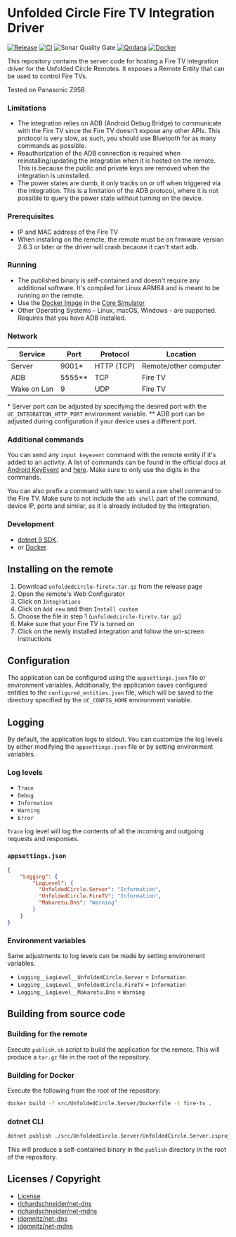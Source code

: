 # Unfolded Circle Fire TV Integration Driver

[![Release](https://img.shields.io/github/actions/workflow/status/henrikwidlund/unfoldedcircle-firetv/github-release.yml?label=Release&logo=github)](https://github.com/henrikwidlund/unfoldedcircle-firetv/actions/workflows/github-release.yml)
[![CI](https://img.shields.io/github/actions/workflow/status/henrikwidlund/unfoldedcircle-firetv/ci.yml?label=CI&logo=github)](https://github.com/henrikwidlund/unfoldedcircle-firetv/actions/workflows/ci.yml)
![Sonar Quality Gate](https://img.shields.io/sonar/quality_gate/henrikwidlund_unfoldedcircle-firetv?server=https%3A%2F%2Fsonarcloud.io&label=Sonar%20Quality%20Gate&logo=sonarqube)
[![Qodana](https://img.shields.io/github/actions/workflow/status/henrikwidlund/unfoldedcircle-firetv/qodana_code_quality.yml?branch=main&label=Qodana&logo=github)](https://github.com/henrikwidlund/unfoldedcircle-firetv/actions/workflows/qodana_code_quality.yml)
[![Docker](https://img.shields.io/github/actions/workflow/status/henrikwidlund/unfoldedcircle-firetv/docker.yml?label=Docker&logo=docker)](https://github.com/henrikwidlund/unfoldedcircle-firetv/actions/workflows/docker.yml)

This repository contains the server code for hosting a Fire TV integration driver for the Unfolded Circle Remotes.
It exposes a Remote Entity that can be used to control Fire TVs.

Tested on Panasonic Z95B

### Limitations

- The integration relies on ADB (Android Debug Bridge) to communicate with the Fire TV since the Fire TV doesn't
expose any other APIs. This protocol is very slow, as such, you should use Bluetooth for as many commands as possible.
- Reauthorization of the ADB connection is required when reinstalling/updating the integration when it is hosted
on the remote. This is because the public and private keys are removed when the integration is uninstalled.
- The power states are dumb, it only tracks on or off when triggered via the integration.
This is a limitation of the ADB protocol, where it is not possible to query the power state without turning on the device.

### Prerequisites
- IP and MAC address of the Fire TV
- When installing on the remote, the remote must be on firmware version 2.6.3 or later or the driver will crash
because it can't start adb.

### Running

- The published binary is self-contained and doesn't require any additional software.
It's compiled for Linux ARM64 and is meant to be running on the remote.
- Use the [Docker Image](https://hub.docker.com/r/henrikwidlund/unfoldedcircle-firetv) in the [Core Simulator](https://github.com/unfoldedcircle/core-simulator)
- Other Operating Systems - Linux, macOS, Windows - are supported. Requires that you have ADB installed.

### Network

| Service      | Port   | Protocol   | Location               |
|--------------|--------|------------|------------------------|
| Server       | 9001*  | HTTP (TCP) | Remote/other computer  |
| ADB          | 5555** | TCP        | Fire TV                |
| Wake on Lan  | 9      | UDP        | Fire TV                |

\* Server port can be adjusted by specifying the desired port with the `UC_INTEGRATION_HTTP_PORT` environment variable.
\** ADB port can be adjusted during configuration if your device uses a different port.

### Additional commands

You can send any `input keyevent` command with the remote entity if it's added to an activity.
A list of commands can be found in the official docs at [Android KeyEvent](https://developer.android.com/reference/android/view/KeyEvent)
and [here](https://gist.github.com/arjunv/2bbcca9a1a1c127749f8dcb6d36fb0bc). Make sure to only use the digits in the commands.

You can also prefix a command with `RAW:` to send a raw shell command to the Fire TV.
Make sure to not include the `adb shell` part of the command, device IP, ports and similar, as it is already included by the integration.

### Development

- [dotnet 9 SDK](https://dotnet.microsoft.com/download/dotnet/9.0).
- or [Docker](https://www.docker.com/get-started).

## Installing on the remote

1. Download `unfoldedcircle-firetv.tar.gz` from the release page
2. Open the remote's Web Configurator
3. Click on `Integrations`
4. Click on `Add new` and then `Install custom` 
5. Choose the file in step 1 (`unfoldedcircle-firetv.tar.gz`)
6. Make sure that your Fire TV is turned on
7. Click on the newly installed integration and follow the on-screen instructions

## Configuration

The application can be configured using the `appsettings.json` file or environment variables.
Additionally, the application saves configured entities to the `configured_entities.json` file, which will be saved to the directory specified by the `UC_CONFIG_HOME` environment variable.

## Logging

By default, the application logs to stdout. 
You can customize the log levels by either modifying the `appsettings.json` file or by setting environment variables.

### Log levels
- `Trace`
- `Debug`
- `Information`
- `Warning`
- `Error`

`Trace` log level will log the contents of all the incoming and outgoing requests and responses. 

### `appsettings.json`

```json
{
    "Logging": {
        "LogLevel": {
          "UnfoldedCircle.Server": "Information",
          "UnfoldedCircle.FireTV": "Information",
          "Makaretu.Dns": "Warning"
        }
    }
}
```

### Environment variables

Same adjustments to log levels can be made by setting environment variables.
- `Logging__LogLevel__UnfoldedCircle.Server` = `Information`
- `Logging__LogLevel__UnfoldedCircle.FireTV` = `Information`
- `Logging__LogLevel__Makaretu.Dns` = `Warning`

## Building from source code

### Building for the remote

Execute `publish.sh` script to build the application for the remote. This will produce a `tar.gz` file in the root of the repository.

### Building for Docker

Execute the following from the root of the repository:

```sh
docker build -f src/UnfoldedCircle.Server/Dockerfile -t fire-tv .
```

### dotnet CLI

```sh
dotnet publish ./src/UnfoldedCircle.Server/UnfoldedCircle.Server.csproj -c Release --self-contained -o ./publish
```

This will produce a self-contained binary in the `publish` directory in the root of the repository.

## Licenses / Copyright

- [License](LICENSE)
- [richardschneider/net-dns](https://github.com/richardschneider/net-dns/blob/master/LICENSE)
- [richardschneider/net-mdns](https://github.com/richardschneider/net-mdns/blob/master/LICENSE)
- [jdomnitz/net-dns](https://github.com/jdomnitz/net-dns/blob/master/LICENSE)
- [jdomnitz/net-mdns](https://github.com/jdomnitz/net-mdns/blob/master/LICENSE)
